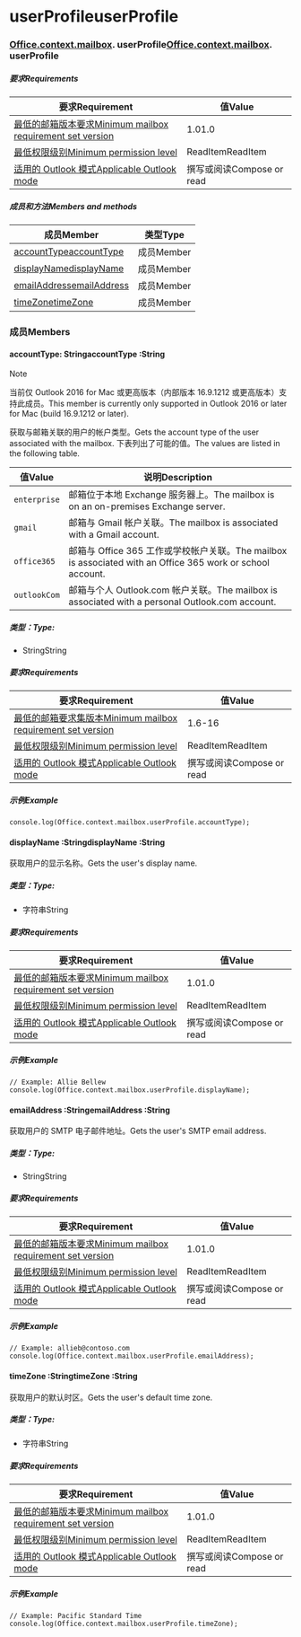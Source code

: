 
# <a name="userprofile"></a><span data-ttu-id="5c1cf-101">userProfile</span><span class="sxs-lookup"><span data-stu-id="5c1cf-101">userProfile</span></span>

### <span data-ttu-id="5c1cf-p101">[Office](Office.md)[.context](Office.context.md)[.mailbox](Office.context.mailbox.md). userProfile</span><span class="sxs-lookup"><span data-stu-id="5c1cf-p101">[Office](Office.md)[.context](Office.context.md)[.mailbox](Office.context.mailbox.md). userProfile</span></span>

##### <a name="requirements"></a><span data-ttu-id="5c1cf-104">要求</span><span class="sxs-lookup"><span data-stu-id="5c1cf-104">Requirements</span></span>

|<span data-ttu-id="5c1cf-105">要求</span><span class="sxs-lookup"><span data-stu-id="5c1cf-105">Requirement</span></span>| <span data-ttu-id="5c1cf-106">值</span><span class="sxs-lookup"><span data-stu-id="5c1cf-106">Value</span></span>|
|---|---|
|[<span data-ttu-id="5c1cf-107">最低的邮箱版本要求</span><span class="sxs-lookup"><span data-stu-id="5c1cf-107">Minimum mailbox requirement set version</span></span>](/javascript/office/requirement-sets/outlook-api-requirement-sets)| <span data-ttu-id="5c1cf-108">1.0</span><span class="sxs-lookup"><span data-stu-id="5c1cf-108">1.0</span></span>|
|[<span data-ttu-id="5c1cf-109">最低权限级别</span><span class="sxs-lookup"><span data-stu-id="5c1cf-109">Minimum permission level</span></span>](https://docs.microsoft.com/outlook/add-ins/understanding-outlook-add-in-permissions)| <span data-ttu-id="5c1cf-110">ReadItem</span><span class="sxs-lookup"><span data-stu-id="5c1cf-110">ReadItem</span></span>|
|[<span data-ttu-id="5c1cf-111">适用的 Outlook 模式</span><span class="sxs-lookup"><span data-stu-id="5c1cf-111">Applicable Outlook mode</span></span>](https://docs.microsoft.com/outlook/add-ins/#extension-points)| <span data-ttu-id="5c1cf-112">撰写或阅读​</span><span class="sxs-lookup"><span data-stu-id="5c1cf-112">Compose or read</span></span>|

##### <a name="members-and-methods"></a><span data-ttu-id="5c1cf-113">成员和方法</span><span class="sxs-lookup"><span data-stu-id="5c1cf-113">Members and methods</span></span>

| <span data-ttu-id="5c1cf-114">成员</span><span class="sxs-lookup"><span data-stu-id="5c1cf-114">Member</span></span> | <span data-ttu-id="5c1cf-115">类型</span><span class="sxs-lookup"><span data-stu-id="5c1cf-115">Type</span></span> |
|--------|------|
| [<span data-ttu-id="5c1cf-116">accountType</span><span class="sxs-lookup"><span data-stu-id="5c1cf-116">accountType</span></span>](#accounttype-string) | <span data-ttu-id="5c1cf-117">成员</span><span class="sxs-lookup"><span data-stu-id="5c1cf-117">Member</span></span> |
| [<span data-ttu-id="5c1cf-118">displayName</span><span class="sxs-lookup"><span data-stu-id="5c1cf-118">displayName</span></span>](#displayname-string) | <span data-ttu-id="5c1cf-119">成员</span><span class="sxs-lookup"><span data-stu-id="5c1cf-119">Member</span></span> |
| [<span data-ttu-id="5c1cf-120">emailAddress</span><span class="sxs-lookup"><span data-stu-id="5c1cf-120">emailAddress</span></span>](#emailaddress-string) | <span data-ttu-id="5c1cf-121">成员</span><span class="sxs-lookup"><span data-stu-id="5c1cf-121">Member</span></span> |
| [<span data-ttu-id="5c1cf-122">timeZone</span><span class="sxs-lookup"><span data-stu-id="5c1cf-122">timeZone</span></span>](#timezone-string) | <span data-ttu-id="5c1cf-123">成员</span><span class="sxs-lookup"><span data-stu-id="5c1cf-123">Member</span></span> |

### <a name="members"></a><span data-ttu-id="5c1cf-124">成员</span><span class="sxs-lookup"><span data-stu-id="5c1cf-124">Members</span></span>

####  <a name="accounttype-string"></a><span data-ttu-id="5c1cf-125">accountType: String</span><span class="sxs-lookup"><span data-stu-id="5c1cf-125">accountType :String</span></span>

> [!NOTE]
> <span data-ttu-id="5c1cf-126">当前仅 Outlook 2016  for Mac 或更高版本（内部版本 16.9.1212 或更高版本）支持此成员。</span><span class="sxs-lookup"><span data-stu-id="5c1cf-126">This member is currently only supported in Outlook 2016 or later for Mac (build 16.9.1212 or later).</span></span>

<span data-ttu-id="5c1cf-127">获取与邮箱关联的用户的帐户类型。</span><span class="sxs-lookup"><span data-stu-id="5c1cf-127">Gets the account type of the user associated with the mailbox.</span></span> <span data-ttu-id="5c1cf-128">下表列出了可能的值。</span><span class="sxs-lookup"><span data-stu-id="5c1cf-128">The values are listed in the following table.</span></span>

| <span data-ttu-id="5c1cf-129">值</span><span class="sxs-lookup"><span data-stu-id="5c1cf-129">Value</span></span> | <span data-ttu-id="5c1cf-130">说明</span><span class="sxs-lookup"><span data-stu-id="5c1cf-130">Description</span></span> |
|-------|-------------|
| `enterprise` | <span data-ttu-id="5c1cf-131">邮箱位于本地 Exchange 服务器上。</span><span class="sxs-lookup"><span data-stu-id="5c1cf-131">The mailbox is on an on-premises Exchange server.</span></span> |
| `gmail` | <span data-ttu-id="5c1cf-132">邮箱与 Gmail 帐户关联。</span><span class="sxs-lookup"><span data-stu-id="5c1cf-132">The mailbox is associated with a Gmail account.</span></span> |
| `office365` | <span data-ttu-id="5c1cf-133">邮箱与 Office 365 工作或学校帐户关联。</span><span class="sxs-lookup"><span data-stu-id="5c1cf-133">The mailbox is associated with an Office 365 work or school account.</span></span> |
| `outlookCom` | <span data-ttu-id="5c1cf-134">邮箱与个人 Outlook.com 帐户关联。</span><span class="sxs-lookup"><span data-stu-id="5c1cf-134">The mailbox is associated with a personal Outlook.com account.</span></span> |

##### <a name="type"></a><span data-ttu-id="5c1cf-135">类型：</span><span class="sxs-lookup"><span data-stu-id="5c1cf-135">Type:</span></span>

*   <span data-ttu-id="5c1cf-136">String</span><span class="sxs-lookup"><span data-stu-id="5c1cf-136">String</span></span>

##### <a name="requirements"></a><span data-ttu-id="5c1cf-137">要求</span><span class="sxs-lookup"><span data-stu-id="5c1cf-137">Requirements</span></span>

|<span data-ttu-id="5c1cf-138">要求</span><span class="sxs-lookup"><span data-stu-id="5c1cf-138">Requirement</span></span>| <span data-ttu-id="5c1cf-139">值</span><span class="sxs-lookup"><span data-stu-id="5c1cf-139">Value</span></span>|
|---|---|
|[<span data-ttu-id="5c1cf-140">最低的邮箱要求集版本</span><span class="sxs-lookup"><span data-stu-id="5c1cf-140">Minimum mailbox requirement set version</span></span>](/javascript/office/requirement-sets/outlook-api-requirement-sets)| <span data-ttu-id="5c1cf-141">1.6</span><span class="sxs-lookup"><span data-stu-id="5c1cf-141">-16</span></span> |
|[<span data-ttu-id="5c1cf-142">最低权限级别</span><span class="sxs-lookup"><span data-stu-id="5c1cf-142">Minimum permission level</span></span>](https://docs.microsoft.com/outlook/add-ins/understanding-outlook-add-in-permissions)| <span data-ttu-id="5c1cf-143">ReadItem</span><span class="sxs-lookup"><span data-stu-id="5c1cf-143">ReadItem</span></span>|
|[<span data-ttu-id="5c1cf-144">适用的 Outlook 模式</span><span class="sxs-lookup"><span data-stu-id="5c1cf-144">Applicable Outlook mode</span></span>](https://docs.microsoft.com/outlook/add-ins/#extension-points)| <span data-ttu-id="5c1cf-145">撰写或阅读</span><span class="sxs-lookup"><span data-stu-id="5c1cf-145">Compose or read</span></span>|

##### <a name="example"></a><span data-ttu-id="5c1cf-146">示例</span><span class="sxs-lookup"><span data-stu-id="5c1cf-146">Example</span></span>

```
console.log(Office.context.mailbox.userProfile.accountType);
```

####  <a name="displayname-string"></a><span data-ttu-id="5c1cf-147">displayName :String</span><span class="sxs-lookup"><span data-stu-id="5c1cf-147">displayName :String</span></span>

<span data-ttu-id="5c1cf-148">获取用户的显示名称。</span><span class="sxs-lookup"><span data-stu-id="5c1cf-148">Gets the user's display name.</span></span>

##### <a name="type"></a><span data-ttu-id="5c1cf-149">类型：</span><span class="sxs-lookup"><span data-stu-id="5c1cf-149">Type:</span></span>

*   <span data-ttu-id="5c1cf-150">字符串</span><span class="sxs-lookup"><span data-stu-id="5c1cf-150">String</span></span>

##### <a name="requirements"></a><span data-ttu-id="5c1cf-151">要求</span><span class="sxs-lookup"><span data-stu-id="5c1cf-151">Requirements</span></span>

|<span data-ttu-id="5c1cf-152">要求</span><span class="sxs-lookup"><span data-stu-id="5c1cf-152">Requirement</span></span>| <span data-ttu-id="5c1cf-153">值</span><span class="sxs-lookup"><span data-stu-id="5c1cf-153">Value</span></span>|
|---|---|
|[<span data-ttu-id="5c1cf-154">最低的邮箱版本要求</span><span class="sxs-lookup"><span data-stu-id="5c1cf-154">Minimum mailbox requirement set version</span></span>](/javascript/office/requirement-sets/outlook-api-requirement-sets)| <span data-ttu-id="5c1cf-155">1.0</span><span class="sxs-lookup"><span data-stu-id="5c1cf-155">1.0</span></span>|
|[<span data-ttu-id="5c1cf-156">最低权限级别</span><span class="sxs-lookup"><span data-stu-id="5c1cf-156">Minimum permission level</span></span>](https://docs.microsoft.com/outlook/add-ins/understanding-outlook-add-in-permissions)| <span data-ttu-id="5c1cf-157">ReadItem</span><span class="sxs-lookup"><span data-stu-id="5c1cf-157">ReadItem</span></span>|
|[<span data-ttu-id="5c1cf-158">适用的 Outlook 模式</span><span class="sxs-lookup"><span data-stu-id="5c1cf-158">Applicable Outlook mode</span></span>](https://docs.microsoft.com/outlook/add-ins/#extension-points)| <span data-ttu-id="5c1cf-159">撰写或阅读</span><span class="sxs-lookup"><span data-stu-id="5c1cf-159">Compose or read</span></span>|

##### <a name="example"></a><span data-ttu-id="5c1cf-160">示例</span><span class="sxs-lookup"><span data-stu-id="5c1cf-160">Example</span></span>

```
// Example: Allie Bellew
console.log(Office.context.mailbox.userProfile.displayName);
```

####  <a name="emailaddress-string"></a><span data-ttu-id="5c1cf-161">emailAddress :String</span><span class="sxs-lookup"><span data-stu-id="5c1cf-161">emailAddress :String</span></span>

<span data-ttu-id="5c1cf-162">获取用户的 SMTP 电子邮件地址。</span><span class="sxs-lookup"><span data-stu-id="5c1cf-162">Gets the user's SMTP email address.</span></span>

##### <a name="type"></a><span data-ttu-id="5c1cf-163">类型：</span><span class="sxs-lookup"><span data-stu-id="5c1cf-163">Type:</span></span>

*   <span data-ttu-id="5c1cf-164">String</span><span class="sxs-lookup"><span data-stu-id="5c1cf-164">String</span></span>

##### <a name="requirements"></a><span data-ttu-id="5c1cf-165">要求</span><span class="sxs-lookup"><span data-stu-id="5c1cf-165">Requirements</span></span>

|<span data-ttu-id="5c1cf-166">要求</span><span class="sxs-lookup"><span data-stu-id="5c1cf-166">Requirement</span></span>| <span data-ttu-id="5c1cf-167">值</span><span class="sxs-lookup"><span data-stu-id="5c1cf-167">Value</span></span>|
|---|---|
|[<span data-ttu-id="5c1cf-168">最低的邮箱版本要求</span><span class="sxs-lookup"><span data-stu-id="5c1cf-168">Minimum mailbox requirement set version</span></span>](/javascript/office/requirement-sets/outlook-api-requirement-sets)| <span data-ttu-id="5c1cf-169">1.0</span><span class="sxs-lookup"><span data-stu-id="5c1cf-169">1.0</span></span>|
|[<span data-ttu-id="5c1cf-170">最低权限级别</span><span class="sxs-lookup"><span data-stu-id="5c1cf-170">Minimum permission level</span></span>](https://docs.microsoft.com/outlook/add-ins/understanding-outlook-add-in-permissions)| <span data-ttu-id="5c1cf-171">ReadItem</span><span class="sxs-lookup"><span data-stu-id="5c1cf-171">ReadItem</span></span>|
|[<span data-ttu-id="5c1cf-172">适用的 Outlook 模式</span><span class="sxs-lookup"><span data-stu-id="5c1cf-172">Applicable Outlook mode</span></span>](https://docs.microsoft.com/outlook/add-ins/#extension-points)| <span data-ttu-id="5c1cf-173">撰写或阅读</span><span class="sxs-lookup"><span data-stu-id="5c1cf-173">Compose or read</span></span>|

##### <a name="example"></a><span data-ttu-id="5c1cf-174">示例</span><span class="sxs-lookup"><span data-stu-id="5c1cf-174">Example</span></span>

```
// Example: allieb@contoso.com
console.log(Office.context.mailbox.userProfile.emailAddress);
```

####  <a name="timezone-string"></a><span data-ttu-id="5c1cf-175">timeZone :String</span><span class="sxs-lookup"><span data-stu-id="5c1cf-175">timeZone :String</span></span>

<span data-ttu-id="5c1cf-176">获取用户的默认时区。</span><span class="sxs-lookup"><span data-stu-id="5c1cf-176">Gets the user's default time zone.</span></span>

##### <a name="type"></a><span data-ttu-id="5c1cf-177">类型：</span><span class="sxs-lookup"><span data-stu-id="5c1cf-177">Type:</span></span>

*   <span data-ttu-id="5c1cf-178">字符串</span><span class="sxs-lookup"><span data-stu-id="5c1cf-178">String</span></span>

##### <a name="requirements"></a><span data-ttu-id="5c1cf-179">要求</span><span class="sxs-lookup"><span data-stu-id="5c1cf-179">Requirements</span></span>

|<span data-ttu-id="5c1cf-180">要求</span><span class="sxs-lookup"><span data-stu-id="5c1cf-180">Requirement</span></span>| <span data-ttu-id="5c1cf-181">值</span><span class="sxs-lookup"><span data-stu-id="5c1cf-181">Value</span></span>|
|---|---|
|[<span data-ttu-id="5c1cf-182">最低的邮箱版本要求</span><span class="sxs-lookup"><span data-stu-id="5c1cf-182">Minimum mailbox requirement set version</span></span>](/javascript/office/requirement-sets/outlook-api-requirement-sets)| <span data-ttu-id="5c1cf-183">1.0</span><span class="sxs-lookup"><span data-stu-id="5c1cf-183">1.0</span></span>|
|[<span data-ttu-id="5c1cf-184">最低权限级别</span><span class="sxs-lookup"><span data-stu-id="5c1cf-184">Minimum permission level</span></span>](https://docs.microsoft.com/outlook/add-ins/understanding-outlook-add-in-permissions)| <span data-ttu-id="5c1cf-185">ReadItem</span><span class="sxs-lookup"><span data-stu-id="5c1cf-185">ReadItem</span></span>|
|[<span data-ttu-id="5c1cf-186">适用的 Outlook 模式</span><span class="sxs-lookup"><span data-stu-id="5c1cf-186">Applicable Outlook mode</span></span>](https://docs.microsoft.com/outlook/add-ins/#extension-points)| <span data-ttu-id="5c1cf-187">撰写或阅读</span><span class="sxs-lookup"><span data-stu-id="5c1cf-187">Compose or read</span></span>|

##### <a name="example"></a><span data-ttu-id="5c1cf-188">示例</span><span class="sxs-lookup"><span data-stu-id="5c1cf-188">Example</span></span>

```
// Example: Pacific Standard Time
console.log(Office.context.mailbox.userProfile.timeZone);
```